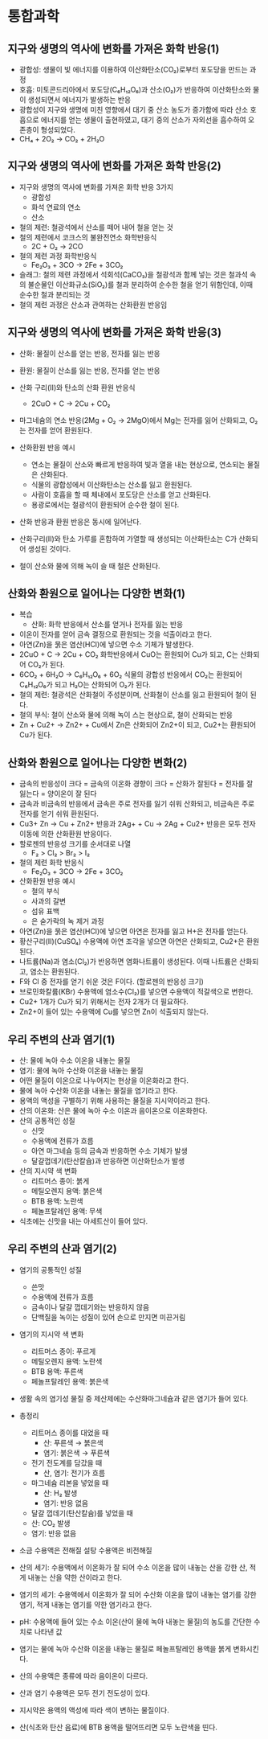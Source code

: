 # 통합과학

## 지구와 생명의 역사에 변화를 가져온 화학 반응(1)

- 광합성: 생물이 빛 에너지를 이용하여 이산화탄소(CO₂)로부터 포도당을 만드는 과정
- 호흡: 미토콘드리아에서 포도당(C₆H₁₂O₆)과 산소(O₂)가 반응하여 이산화탄소와 물이 생성되면서 에너지가 발생하는 반응
- 광합성이 지구와 생명에 미친 영향에서 대기 중 산소 농도가 증가함에 따라 산소 호흡으로 에너지를 얻는 생물이 출현하였고, 대기 중의 산소가 자외선을 흡수하여 오존층이 형성되었다.
- CH₄ + 2O₂ → CO₂ + 2H₂O

## 지구와 생명의 역사에 변화를 가져온 화학 반응(2)

- 지구와 생명의 역사에 변화를 가져온 화학 반응 3가지
  - 광합성
  - 화석 연료의 연소
  - 산소
- 철의 제련: 철광석에서 산소를 떼어 내어 철을 얻는 것
- 철의 제련에서 코크스의 불완전연소 화학반응식
  - 2C + O₂ → 2CO
- 철의 제련 과정 화학반응식
  - Fe₂O₃ + 3CO → 2Fe + 3CO₂
- 슬래그: 철의 제련 과정에서 석회석(CaCO₃)을 철광석과 함께 넣는 것은 철과석 속의 불순물인 이산화규소(SiO₂)를 철과 분리하여 순수한 철을 얻기 위함인데, 이때 순수한 철과 분리되는 것
- 철의 제련 과정은 산소과 관여하는 산화환원 반응임

## 지구와 생명의 역사에 변화를 가져온 화학 반응(3)

- 산화: 물질이 산소를 얻는 반응, 전자를 잃는 반응
- 환원: 물질이 산소를 잃는 반응, 전자를 얻는 반응
- 산화 구리(II)와 탄소의 산화 환원 반응식
  - 2CuO + C → 2Cu + CO₂

- 마그네슘의 연소 반응(2Mg + O₂ → 2MgO)에서 Mg는 전자를 잃어 산화되고, O₂는 전자를 얻어 환원된다.
- 산화환원 반응 예시
  - 연소는 물질이 산소와 빠르게 반응하여 빛과 열을 내는 현상으로, 연소되는 물질은 산화된다.
  - 식물의 광합성에서 이산화탄소는 산소를 잃고 환원된다.
  - 사람이 호흡을 할 때 체내에서 포도당은 산소를 얻고 산화된다.
  - 용광로에서는 철광석이 환원되어 순수한 철이 된다.
- 산화 반응과 환원 반응은 동시에 일어난다.
- 산화구리(II)와 탄소 가루를 혼합하여 가열할 때 생성되는 이산화탄소는 C가 산화되어 생성된 것이다.
- 철이 산소와 물에 의해 녹이 슬 때 철은 산화된다.

## 산화와 환원으로 일어나는 다양한 변화(1)

- 복습
  - 산화: 화학 반응에서 산소를 얻거나 전자를 잃는 반응
- 이온이 전자를 얻어 금속 결정으로 환원되는 것을 석출이라고 한다.
- 아연(Zn)을 묽은 염산(HCl)에 넣으면 수소 기체가 발생한다.
- 2CuO + C → 2Cu + CO₂ 화학반응에서 CuO는 환원되어 Cu가 되고, C는 산화되어 CO₂가 된다.
- 6CO₂ + 6H₂O → C₆H₁₂O₆ + 6O₂ 식물의 광합성 반응에서 CO₂는 환원되어 C₆H₁₂O₆가 되고 H₂O는 산화되어 O₂가 된다.
- 철의 제련: 철광석은 산화철이 주성분이며, 산화철이 산소를 잃고 환원되어 철이 된다.
- 철의 부식: 철이 산소와 물에 의해 녹이 스는 현상으로, 철이 산화되는 반응
- Zn + Cu2+ → Zn2+ + Cu에서 Zn은 산화되어 Zn2+이 되고, Cu2+는 환원되어 Cu가 된다.

## 산화와 환원으로 일어나는 다양한 변화(2)

- 금속의 반응성이 크다 = 금속의 이온화 경향이 크다 = 산화가 잘된다 = 전자를 잘 잃는다 = 양이온이 잘 된다
- 금속과 비금속의 반응에서 금속은 주로 전자를 잃기 쉬워 산화되고, 비금속은 주로 전자를 얻기 쉬워 환원된다.
- Cu3+ Zn → Cu + Zn2+ 반응과 2Ag+ + Cu → 2Ag + Cu2+ 반응은 모두 전자 이동에 의한 산화환원 반응이다.
- 할로젠의 반응성 크기를 순서대로 나열
  - F₂ > Cl₂ > Br₂ > I₂
- 철의 제련 화학 반응식
  - Fe₂O₃ + 3CO → 2Fe + 3CO₂
- 산화환원 반응 예시
  - 철의 부식
  - 사과의 갈변
  - 섬유 표백
  - 은 숟가락의 녹 제거 과정
- 아연(Zn)을 묽은 염산(HCl)에 넣으면 아연은 전자를 잃고 H+은 전자를 얻는다.
- 황산구리(II)(CuSO₄) 수용액에 아연 조각을 넣으면 아연은 산화되고, Cu2+은 환원된다.
- 나트륨(Na)과 염소(Cl₂)가 반응하면 염화나트륨이 생성된다. 이때 나트륨은 산화되고, 염소는 환원된다.
- F와 Cl 중 전자를 얻기 쉬운 것은 F이다. (할로젠의 반응성 크기)
- 브로민화칼륨(KBr) 수용액에 염소수(Cl₂)를 넣으면 수용액이 적갈색으로 변한다.
- Cu2+ 1개가 Cu가 되기 위해서는 전자 2개가 더 필요하다.
- Zn2+이 들어 있는 수용액에 Cu를 넣으면 Zn이 석출되지 않는다.

## 우리 주변의 산과 염기(1)

- 산: 물에 녹아 수소 이온을 내놓는 물질
- 염기: 물에 녹아 수산화 이온을 내놓는 물질
- 어떤 물질이 이온으로 나누어지는 현상을 이온화라고 한다.
- 물에 녹아 수산화 이온을 내놓는 물질을 염기라고 한다.
- 용액의 액성을 구별하기 위해 사용하는 물질을 지시약이라고 한다.
- 산의 이온화: 산은 물에 녹아 수소 이온과 음이온으로 이온화한다.
- 산의 공통적인 성질
  - 신맛
  - 수용액에 전류가 흐름
  - 아연 마그네슘 등의 금속과 반응하면 수소 기체가 발생
  - 달걀껍데기(탄산칼슘)과 반응하면 이산화탄소가 발생
- 산의 지시약 색 변화
  - 리트머스 종이: 붉게
  - 메틸오렌지 용액: 붉은색
  - BTB 용액: 노란색
  - 페놀프탈레인 용액: 무색
- 식초에는 신맛을 내는 아세트산이 들어 있다.

## 우리 주변의 산과 염기(2)

- 염기의 공통적인 성질
  - 쓴맛
  - 수용액에 전류가 흐름
  - 금속이나 달걀 껍데기와는 반응하지 않음
  - 단백질을 녹이는 성질이 있어 손으로 만지면 미끈거림

- 염기의 지시약 색 변화
  - 리트머스 종이: 푸르게
  - 메틸오렌지 용액: 노란색
  - BTB 용액: 푸른색
  - 페놀프탈레인 용액: 붉은색
- 생활 속의 염기성 물질 중 제산제에는 수산화마그네슘과 같은 염기가 들어 있다.
- 총정리
  - 리트머스 종이를 대었을 때
    - 산: 푸른색 → 붉은색
    - 염기: 붉은색 → 푸른색
  - 전기 전도계를 담갔을 때
    - 산, 염기: 전기가 흐름
  - 마그네슘 리본을 넣었을 때
    - 산: H₂ 발생
    - 염기: 반응 없음
  -  달걀 껍데기(탄산칼슘)를 넣었을 때
    - 산: CO₂ 발생
    - 염기: 반응 없음
- 소금 수용액은 전해질 설탕 수용액은 비전해질
- 산의 세기: 수용액에서 이온화가 잘 되어 수소 이온을 많이 내놓는 산을 강한 산, 적게 내놓는 산을 약한 산이라고 한다.
- 염기의 세기: 수용액에서 이온화가 잘 되어 수산화 이온을 많이 내놓는 염기를 강한 염기, 적게 내놓는 염기를 약한 염기라고 한다.
- pH: 수용액에 들어 있는 수소 이온(산이 물에 녹아 내놓는 물질)의 농도를 간단한 수치로 나타낸 값
- 염기는 물에 녹아 수산화 이온을 내놓는 물질로 페놀프탈레인 용액을 붉게 변화시킨다.
- 산의 수용액은 종류에 따라 음이온이 다르다.
- 산과 염기 수용액은 모두 전기 전도성이 있다.
- 지시약은 용액의 액성에 따라 색이 변하는 물질이다.
- 산(식초와 탄산 음료)에 BTB 용액을 떨어뜨리면 모두 노란색을 띤다.